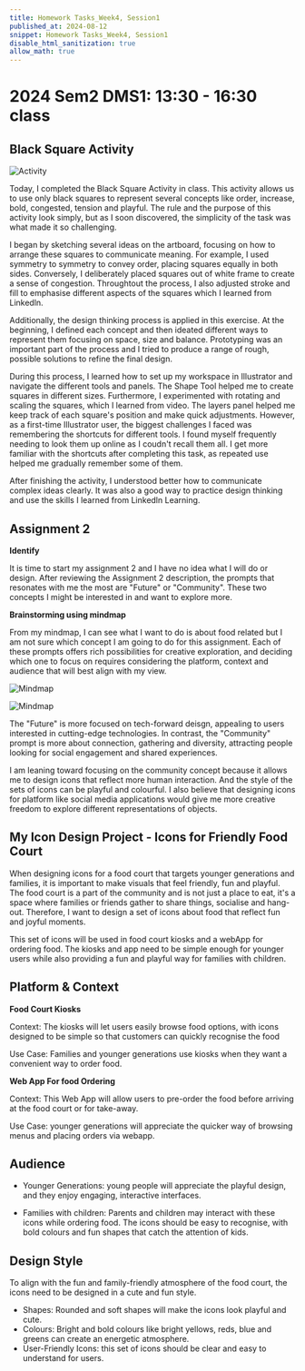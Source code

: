 ```yaml
---
title: Homework Tasks_Week4, Session1
published_at: 2024-08-12
snippet: Homework Tasks_Week4, Session1
disable_html_sanitization: true
allow_math: true
---
```

#  2024 Sem2 DMS1: 13:30 - 16:30 class

## Black Square Activity ##
![Activity](BA.jpg)

Today, I completed the Black Square Activity in class. This activity allows us to use only black squares to represent several concepts like order, increase, bold, congested, tension and playful. The rule and the purpose of this activity look simply, but as I soon discovered, the simplicity of the task was what made it so challenging.

I began by sketching several ideas on the artboard, focusing on how to arrange these squares to communicate meaning. For example, I used symmetry to symmetry to convey order, placing squares equally in both sides. Conversely, I deliberately placed squares out of white frame to create a sense of congestion. Throughtout the process, I also adjusted stroke and fill to emphasise different aspects of the squares which I learned from Linkedln. 

Additionally, the design thinking process is applied in this exercise. At the beginning, I defined each concept and then ideated different ways to represent them focusing on space, size and balance. Prototyping was an important part of the process and I tried to produce a range of rough, possible solutions to refine the final design. 

During this process, I learned how to set up my workspace in Illustrator and navigate the different tools and panels. The Shape Tool helped me to create squares in different sizes. Furthermore, I experimented with rotating and scaling the squares, which I learned from video. The layers panel helped me keep track of each square's position and make quick adjustments. However, as a first-time Illustrator user, the biggest challenges I faced was remembering the shortcuts for different tools. I found myself frequently needing to look them up online as I coudn't recall them all. I get more familiar with the shortcuts after completing this task, as repeated use helped me gradually remember some of them.   

After finishing the activity, I understood better how to communicate complex ideas clearly. It was also a good way to practice design thinking and use the skills I learned from Linkedln Learning. 


## Assignment 2 ##

**Identify**

It is time to start my assignment 2 and I have no idea what I will do or design. After reviewing the Assignment 2 description, the prompts that resonates with me the most are "Future" or "Community". These two concepts I might be interested in and want to explore more. 

**Brainstorming using mindmap**

From my mindmap, I can see what I want to do is about food related but I am not sure which concept I am going to do for this assignment. Each of these prompts offers rich possibilities for creative exploration, and deciding which one to focus on requires considering the platform, context and audience that will best align with my view. 

![Mindmap](mindMap.jpg)

![Mindmap](mindMap2.jpg)

<p>The "Future" is more focused on tech-forward deisgn, appealing to users interested in cutting-edge technologies. In contrast, the "Community" prompt is more about connection, gathering and diversity, attracting people looking for social engagement and shared experiences.</p>

<p>I am leaning toward focusing on the community concept because it allows me to design icons that reflect more human interaction. And the style of the sets of icons can be playful and colourful. I also believe that designing icons for platform like social media applications would give me more creative freedom to explore different representations of objects.</p>

## My Icon Design Project - Icons for Friendly Food Court ##

<p>When designing icons for a food court that targets younger generations and families, it is important to make visuals that feel friendly, fun and playful. The food court is a part of the community and is not just a place to eat, it's a space where families or friends gather to share things, socialise and hang-out. Therefore, I want to design a set of icons about food that reflect fun and joyful moments. 

This set of icons will be used in food court kiosks and a webApp for ordering food. The kiosks and app need to be simple enough for younger users while also providing a fun and playful way for families with children. </p>

## Platform & Context ##

 **Food Court Kiosks**

 Context: The kiosks will let users easily browse food options, with icons designed to be simple so that customers can quickly recognise the food

 Use Case: Families and younger generations use kiosks when they want a convenient way to order food. 

 **Web App For food Ordering**

 Context: This Web App will allow users to pre-order the food before arriving at the food court or for take-away. 

 Use Case: younger generations will appreciate the quicker way of browsing menus and placing orders via webapp. 


## Audience ##

- Younger Generations: young people will appreciate the playful design, and they enjoy engaging, interactive interfaces.

- Families with children: Parents and children may interact with these icons while ordering food. The icons should be easy to recognise, with bold colours and fun shapes that catch the attention of kids. 

## Design Style ##

To align with the fun and family-friendly atmosphere of the food court, the icons need to be designed in a cute and fun style. 
  - Shapes: Rounded and soft shapes will make the icons look playful and cute. 
  - Colours: Bright and bold colours like bright yellows, reds, blue and greens can create an energetic atmosphere.
  - User-Friendly Icons: this set of icons should be clear and easy to understand for users.  